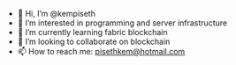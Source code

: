 - 👋 Hi, I’m @kempiseth
- 👀 I’m interested in programming and server infrastructure
- 🌱 I’m currently learning fabric blockchain
- 💞️ I’m looking to collaborate on blockchain
- 📫 How to reach me: pisethkem@hotmail.com

<!---
kempiseth/kempiseth is a ✨ special ✨ repository because its `README.md` (this file) appears on your GitHub profile.
You can click the Preview link to take a look at your changes.
--->
